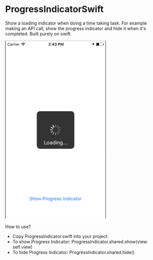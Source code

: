# ProgressIndicatorSwift
Show a loading indicator when doing a time taking task. For example making an API call, show the progress indicator and hide it when it's completed. Built purely on swift.

![image](https://github.com/bhavukjain1/ProgressIndicatorSwift/blob/master/screenshot_progress.png)

How to use?

- Copy ProgressIndicator.swift into your project.
- To show Progress Indicator:
    ProgressIndicator.shared.show(view: self.view)
- To hide Progress Indicator:
    ProgressIndicator.shared.hide()
